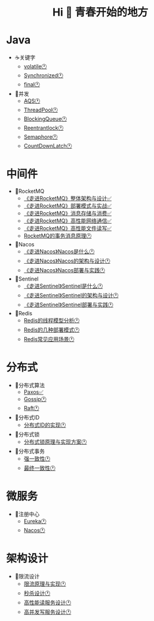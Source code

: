 
<h1 align="center">Hi 👋 青春开始的地方</h1>

# Java
- ☕️关键字
  - [volatile🕐]()
  - [Synchronized🕐]()
  - [final🕐]()
- 🍻并发
  - [AQS🕐]()
  - [ThreadPool🕐]()
  - [BlockingQueue🕐]()
  - [Reentrantlock🕐]()
  - [Semaphore🕐]()
  - [CountDownLatch🕐]()
  
# 中间件
- 🍒RocketMQ
  - [《走进RocketMQ》整体架构与设计✅](https://github.com/baikuarch/blog/issues/1)
  - [《走进RocketMQ》部署模式与实战✅](https://github.com/baikuarch/blog/issues/2)
  - [《走进RocketMQ》消息存储与消费✅](https://github.com/baikuarch/blog/issues/3)
  - [《走进RocketMQ》高性能网络通信✅](https://github.com/baikuarch/blog/issues/4)
  - [《走进RocketMQ》高性能文件读写✅](https://github.com/baikuarch/blog/issues/5)
  - [RocketMQ的事务消息原理🕐]()
- 🍇Nacos
  - [《走进Nacos》Nacos是什么🕐]()
  - [《走进Nacos》Nacos的架构与设计🕐]()
  - [《走进Nacos》Nacos部署与实践🕐]()
- 🍉Sentinel
  - [《走进Sentinel》Sentinel是什么🕐]()
  - [《走进Sentinel》Sentinel的架构与设计🕐]()
  - [《走进Sentinel》Sentinel部署与实践🕐]()
- 🍭Redis
  - [Redis的线程模型分析🕐]()
  - [Redis的几种部署模式🕐]()
  - [Redis常见应用场景🕐]()

# 分布式
- 🍓分布式算法
  - [Paxos✅](https://github.com/baikuarch/blog/issues/6)
  - [Gossip🕐]()
  - [Raft🕐]()
- 🍈分布式ID
  - [分布式ID的实现🕐]()
- 🍍分布式锁
  - [分布式锁原理与实现方案🕐]()
- 🍎分布式事务
  - [强一致性🕐]()
  - [最终一致性🕐]()
   
# 微服务
- 🍨注册中心
  - [Eureka🕐]()
  - [Nacos🕐]()
# 架构设计
- 🍧限流设计
  - [限流原理与实现🕐]()
  - [秒杀设计🕐]()
  - [高性能读服务设计🕐]()
  - [高并发写服务设计🕐]()
